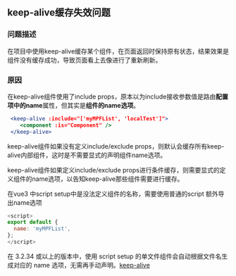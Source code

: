 ## keep-alive缓存失效问题

### 问题描述

在项目中使用keep-alive缓存某个组件，在页面返回时保持原有状态，结果效果是组件没有缓存成功，导致页面看上去像进行了重新刷新。

### 原因

在keep-alive组件使用了include props，原本以为include接收参数值是路由**配置项中的name**属性，但其实是**组件的name选项**。

```jsx
 <keep-alive :include="['myMPFList', 'localTest']">
    <component :is="Component" />
 </keep-alive>
```

keep-alive组件如果没有定义include/exclude props，则默认会缓存所有keep-alive内部组件，这时是不需要显式的声明组件name选项。

keep-alive组件如果定义include/exclude props进行条件缓存，则需要显式的定义组件的name选项，以告知keep-alive那些组件需要进行缓存。

在vue3 中script setup中是没法定义组件的名称，需要使用普通的script 额外导出name选项

```javascript
<script>
export default {
  name: 'myMPFList',
};
</script>
```

在 3.2.34 或以上的版本中，使用 script setup 的单文件组件会自动根据文件名生成对应的 name 选项，无需再手动声明。[keep-alive](https://cn.vuejs.org/guide/built-ins/keep-alive.html#include-exclude)